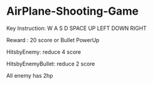 # AirPlane-Shooting-Game
Key Instruction: W A S D SPACE UP LEFT DOWN RIGHT


Reward : 20 score or Bullet PowerUp


HitsbyEnemy: reduce 4 score 


HitsbyEnemyBullet: reduce 2 score


All enemy has 2hp
